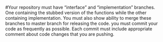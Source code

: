 #Your	repository	must	have	“interface” and	“implementation” branches.	One	containing the	 stubbed	 version	 of	 the	 functions while	 the	 other	 containing	 implementation.	 You	must	also	show	ability	to	merge	these	branches	to	master	branch	for	releasing	the	code. you	 must	 commit	 your	 code	 as	 frequently	 as	 possible.	 Each	 commit	 must	 include	appropriate	comment	about	code	changes	that	you	are	pushing. 
